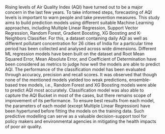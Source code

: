 Rising levels of Air Quality Index (AQI) have turned out to be a major concern in the last few years. To take informed steps, forecasting of AQI levels is important to warn people and take prevention measures. This study aims to build prediction models using different suitable Machine Learning approaches, including Multiple Linear Regression, Support Vector Regression, Random Forest, Gradient Boosting, XG Boosting and K-Neighbors Classifier. For this, a dataset containing daily AQI as well as different pollutant concentration for 26 cities of India for a particular time period has been collected and analysed across wide dimensions. Different ML regression models have been built on the dataset and Root Mean Squared Error, Mean Absolute Error, and Coefficient of Determination have been considered as metrics to judge how well the models are able to predict AQI. The performance of the classification model has been evaluated through accuracy, precision and recall scores. It was observed that though none of the mentioned models yielded too weak predictions, ensemble-based tree models, i.e., Random Forest and XG Boosting models were able to predict AQI most accurately. Classification model was also able to capture the AQI Bucket in most of the cases, but there remains scope of improvement of its performance. To ensure best results from each model, the parameters of each model (except Multiple Linear Regression) have been hypertuned before fitting the models on the training data. Such predictive modelling can serve as a valuable decision-support tool for policy makers and environmental agencies in mitigating the health impacts of poor air quality.

